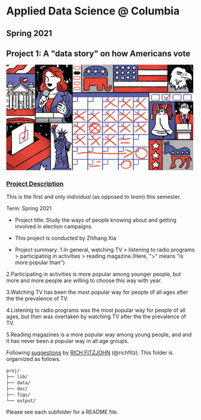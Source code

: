 # Applied Data Science @ Columbia
## Spring 2021
## Project 1: A "data story" on how Americans vote

<img src="figs/title1.jpeg" width="500">

### [Project Description](doc/)
This is the first and only *individual* (as opposed to *team*) this semester. 


Term: Spring 2021

+ Project title: Study the ways of people knowing about and getting involved in election campaigns
+ This project is conducted by Zhihang Xia

+ Project summary: 
1.In general, watching TV > listening to radio programs > participating in activities > reading magazine.(Here, ">" means "is more popular than")

2.Participating in activities is more popular among younger people, but more and more people are willing to choose this way with year.

3.Watching TV has been the most popular way for people of all ages after the the prevalence of TV.

4.Listening to radio programs was the most popular way for people of all ages, but then was overtaken by watching TV after the the prevalence of TV.

5.Reading magazines is a more popular way among young people, and and it has never been a popular way in all age groups.


Following [suggestions](http://nicercode.github.io/blog/2013-04-05-projects/) by [RICH FITZJOHN](http://nicercode.github.io/about/#Team) (@richfitz). This folder is orgarnized as follows.

```
proj/
├── lib/
├── data/
├── doc/
├── figs/
└── output/
```

Please see each subfolder for a README file.
